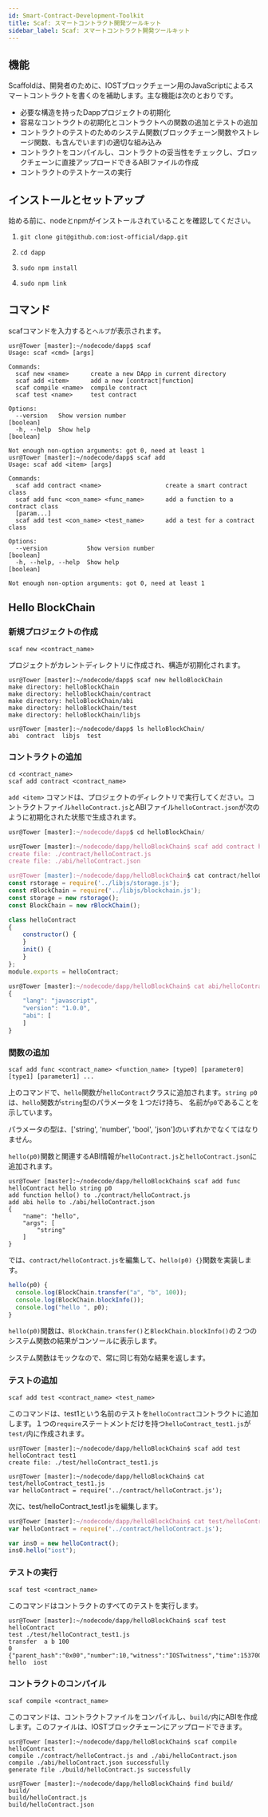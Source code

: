 ```yaml
---
id: Smart-Contract-Development-Toolkit
title: Scaf: スマートコントラクト開発ツールキット
sidebar_label: Scaf: スマートコントラクト開発ツールキット
---
```


## 機能

Scaffoldは、開発者のために、IOSTブロックチェーン用のJavaScriptによるスマートコントラクトを書くのを補助します。主な機能は次のとおりです。

- 必要な構造を持ったDappプロジェクトの初期化
- 容易なコントラクトの初期化とコントラクトへの関数の追加とテストの追加
- コントラクトのテストのためのシステム関数(ブロックチェーン関数やストレージ関数、も含んでいます)の適切な組み込み
- コントラクトをコンパイルし、コントラクトの妥当性をチェックし、ブロックチェーンに直接アップロードできるABIファイルの作成
- コントラクトのテストケースの実行

## インストールとセットアップ

始める前に、nodeとnpmがインストールされていることを確認してください。

1. `git clone git@github.com:iost-official/dapp.git`

2. `cd dapp`

3. `sudo npm install`

4. `sudo npm link`

## コマンド

scafコマンドを入力すると`ヘルプ`が表示されます。

```console
usr@Tower [master]:~/nodecode/dapp$ scaf
Usage: scaf <cmd> [args]

Commands:
  scaf new <name>      create a new DApp in current directory
  scaf add <item>      add a new [contract|function]
  scaf compile <name>  compile contract
  scaf test <name>     test contract

Options:
  --version   Show version number                                      [boolean]
  -h, --help  Show help                                                [boolean]

Not enough non-option arguments: got 0, need at least 1
usr@Tower [master]:~/nodecode/dapp$ scaf add
Usage: scaf add <item> [args]

Commands:
  scaf add contract <name>                  create a smart contract class
  scaf add func <con_name> <func_name>      add a function to a contract class
  [param...]
  scaf add test <con_name> <test_name>      add a test for a contract class

Options:
  --version           Show version number                              [boolean]
  -h, --help, --help  Show help                                        [boolean]

Not enough non-option arguments: got 0, need at least 1
```

## Hello BlockChain
### 新規プロジェクトの作成

```
scaf new <contract_name>
```

プロジェクトがカレントディレクトリに作成され、構造が初期化されます。

```console
usr@Tower [master]:~/nodecode/dapp$ scaf new helloBlockChain
make directory: helloBlockChain
make directory: helloBlockChain/contract
make directory: helloBlockChain/abi
make directory: helloBlockChain/test
make directory: helloBlockChain/libjs

usr@Tower [master]:~/nodecode/dapp$ ls helloBlockChain/
abi  contract  libjs  test
```

### コントラクトの追加

```
cd <contract_name>
scaf add contract <contract_name>
```

`add <item>` コマンドは、プロジェクトのディレクトリで実行してください。コントラクトファイル`helloContract.js`とABIファイル`helloContract.json`が次のように初期化された状態で生成されます。

```js
usr@Tower [master]:~/nodecode/dapp$ cd helloBlockChain/

usr@Tower [master]:~/nodecode/dapp/helloBlockChain$ scaf add contract helloContract
create file: ./contract/helloContract.js
create file: ./abi/helloContract.json

usr@Tower [master]:~/nodecode/dapp/helloBlockChain$ cat contract/helloContract.js
const rstorage = require('../libjs/storage.js');
const rBlockChain = require('../libjs/blockchain.js');
const storage = new rstorage();
const BlockChain = new rBlockChain();

class helloContract
{
    constructor() {
    }
    init() {
    }
};
module.exports = helloContract;

usr@Tower [master]:~/nodecode/dapp/helloBlockChain$ cat abi/helloContract.json
{
    "lang": "javascript",
    "version": "1.0.0",
    "abi": [
    ]
}
```

### 関数の追加

```
scaf add func <contract_name> <function_name> [type0] [parameter0] [type1] [parameter1] ...
```

上のコマンドで、`hello`関数が`helloContract`クラスに追加されます。`string p0`は、`hello`関数が`string`型のパラメータを１つだけ持ち、 名前が`p0`であることを示しています。

パラメータの型は、['string', 'number', 'bool', 'json']のいずれかでなくてはなりません。

`hello(p0)`関数と関連するABI情報が`helloContract.js`と`helloContract.json`に追加されます。

```console
usr@Tower [master]:~/nodecode/dapp/helloBlockChain$ scaf add func helloContract hello string p0
add function hello() to ./contract/helloContract.js
add abi hello to ./abi/helloContract.json
{
    "name": "hello",
    "args": [
        "string"
    ]
}
```

では、`contract/helloContract.js`を編集して、`hello(p0) {}`関数を実装します。

```js
hello(p0) {
  console.log(BlockChain.transfer("a", "b", 100));
  console.log(BlockChain.blockInfo());
  console.log("hello ", p0);
}
```

`hello(p0)`関数は、`BlockChain.transfer()`と`BlockChain.blockInfo()`の２つのシステム関数の結果がコンソールに表示します。

システム関数はモックなので、常に同じ有効な結果を返します。

### テストの追加

```
scaf add test <contract_name> <test_name>
```

このコマンドは、test1という名前のテストを`helloContract`コントラクトに追加します。１つの`require`ステートメントだけを持つ`helloContract_test1.js`が`test/`内に作成されます。

```console
usr@Tower [master]:~/nodecode/dapp/helloBlockChain$ scaf add test helloContract test1
create file: ./test/helloContract_test1.js

usr@Tower [master]:~/nodecode/dapp/helloBlockChain$ cat test/helloContract_test1.js
var helloContract = require('../contract/helloContract.js');
```
次に、test/helloContract_test1.jsを編集します。
```js
usr@Tower [master]:~/nodecode/dapp/helloBlockChain$ cat test/helloContract_test1.js
var helloContract = require('../contract/helloContract.js');

var ins0 = new helloContract();
ins0.hello("iost");
```

### テストの実行

```
scaf test <contract_name>
```

このコマンドはコントラクトのすべてのテストを実行します。

```console
usr@Tower [master]:~/nodecode/dapp/helloBlockChain$ scaf test helloContract
test ./test/helloContract_test1.js
transfer  a b 100
0
{"parent_hash":"0x00","number":10,"witness":"IOSTwitness","time":1537000000}
hello  iost
```

### コントラクトのコンパイル

```
scaf compile <contract_name>
```

このコマンドは、コントラクトファイルをコンパイルし、`build/`内にABIを作成します。このファイルは、IOSTブロックチェーンにアップロードできます。

```console
usr@Tower [master]:~/nodecode/dapp/helloBlockChain$ scaf compile helloContract
compile ./contract/helloContract.js and ./abi/helloContract.json
compile ./abi/helloContract.json successfully
generate file ./build/helloContract.js successfully

usr@Tower [master]:~/nodecode/dapp/helloBlockChain$ find build/
build/
build/helloContract.js
build/helloContract.json
```
